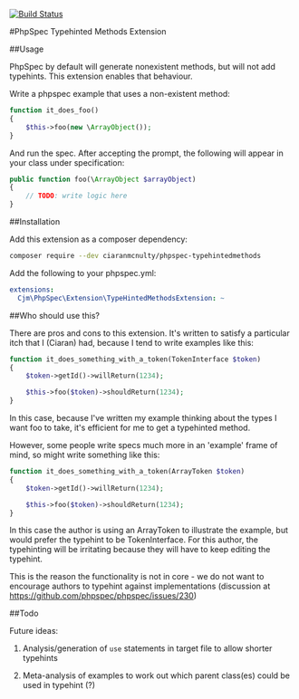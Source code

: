 [![Build Status](https://travis-ci.org/ciaranmcnulty/phpspec-typehintedmethods.svg?branch=master)](https://travis-ci.org/ciaranmcnulty/phpspec-typehintedmethods)

#PhpSpec Typehinted Methods Extension

##Usage

PhpSpec by default will generate nonexistent methods, but will not add typehints. This extension enables that behaviour.

Write a phpspec example that uses a non-existent method:

```php
function it_does_foo()
{
    $this->foo(new \ArrayObject());
}
```

And run the spec. After accepting the prompt, the following will appear in your class under specification:

```php
public function foo(\ArrayObject $arrayObject)
{
    // TODO: write logic here
}
```

##Installation

Add this extension as a composer dependency:

```bash
composer require --dev ciaranmcnulty/phpspec-typehintedmethods
```

Add the following to your phpspec.yml:

```yml
extensions:
  Cjm\PhpSpec\Extension\TypeHintedMethodsExtension: ~
```

##Who should use this?

There are pros and cons to this extension. It's written to satisfy a particular itch that I (Ciaran) had, because I tend to write examples like this:

```php
function it_does_something_with_a_token(TokenInterface $token)
{
    $token->getId()->willReturn(1234);

    $this->foo($token)->shouldReturn(1234);
}
```

In this case, because I've written my example thinking about the types I want foo to take, it's efficient for me to get a typehinted method.

However, some people write specs much more in an 'example' frame of mind, so might write something like this:

```php
function it_does_something_with_a_token(ArrayToken $token)
{
    $token->getId()->willReturn(1234);

    $this->foo($token)->shouldReturn(1234);
}
```

In this case the author is using an ArrayToken to illustrate the example, but would prefer the typehint to be TokenInterface. For this author, the typehinting will be irritating because they will have to keep editing the typehint.

This is the reason the functionality is not in core - we do not want to encourage authors to typehint against implementations (discussion at https://github.com/phpspec/phpspec/issues/230)

##Todo

Future ideas:

1. Analysis/generation of `use` statements in target file to allow shorter typehints

2. Meta-analysis of examples to work out which parent class(es) could be used in typehint (?)
